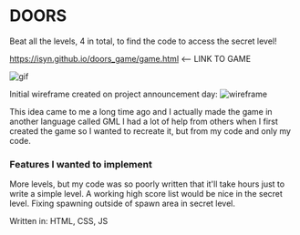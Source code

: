 # DOORS

Beat all the levels, 4 in total, to find the code to access the secret level!

https://isyn.github.io/doors_game/game.html <-- LINK TO GAME

![gif](https://media.giphy.com/media/l4Ki4tqdPaBWaVDY4/giphy.gif)

Initial wireframe created on project announcement day:
![wireframe](http://i.imgur.com/y2gQso5.jpg "wireframe")

This idea came to me a long time ago and I actually made the game in another language called GML
I had a lot of help from others when I first created the game so I wanted to recreate it, but from my code and only my code.

### Features I wanted to implement
More levels, but my code was so poorly written that it'll take hours just to write a simple level.
A working high score list would be nice in the secret level.
Fixing spawning outside of spawn area in secret level.

Written in: HTML, CSS, JS
